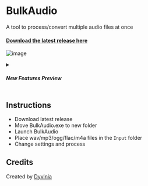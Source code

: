 # BulkAudio
A tool to process/convert multiple audio files at once

#### [Download the latest release here](https://github.com/Dyvinia/BulkAudio/releases)
![image](https://i.imgur.com/1SpsNyn.png)
<details>
  <summary>
    <h5>New Features Preview</h5>
  </summary>
  <img src="https://i.imgur.com/lcKkBzL.gif" />
</details>

## Instructions
- Download latest release
- Move BulkAudio.exe to new folder
- Launch BulkAudio
- Place wav/mp3/ogg/flac/m4a files in the `Input` folder
- Change settings and process

## Credits
Created by [Dyvinia](https://twitter.com/Dyvinia)
